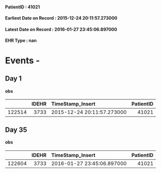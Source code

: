 
#### PatientID : 41021
#### Earliest Date on Record : 2015-12-24 20:11:57.273000
#### Latest Date on Record : 2016-01-27 23:45:06.897000
#### EHR Type : nan

# Events - 

## Day 1

#### obs
|        |   IDEHR | TimeStamp_Insert           |   PatientID |
|-------:|--------:|:---------------------------|------------:|
| 122514 |    3733 | 2015-12-24 20:11:57.273000 |       41021 |


## Day 35

#### obs
|        |   IDEHR | TimeStamp_Insert           |   PatientID |
|-------:|--------:|:---------------------------|------------:|
| 122604 |    3733 | 2016-01-27 23:45:06.897000 |       41021 |


